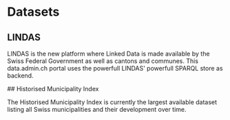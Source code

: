 # Datasets

## LINDAS

LINDAS is the new platform where Linked Data is made available by the Swiss Federal Government as well as cantons and communes. This data.admin.ch portal uses the powerfull LINDAS' powerfull SPARQL store as backend.

## Historised Municipality Index

The Historised Municipality Index is currently the largest available dataset listing all Swiss municipalities and their development over time.
